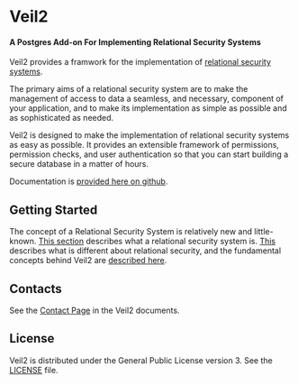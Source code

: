 # Veil2
#### A Postgres Add-on For Implementing Relational Security Systems

Veil2 provides a framwork for the implementation of
[relational security
systems](https://marcmunro.github.io/veil2/html/ch01.html).

The primary aims of a relational security system are to make the
management of access to data a seamless, and necessary, component of
your application, and to make its implementation as simple as possible
and as sophisticated as needed.

Veil2 is designed to make the implementation of relational security
systems as easy as possible.  It provides an extensible framework of
permissions, permission checks, and user authentication so that you
can start building a secure database in a matter of hours.

Documentation is [provided
here on github](https://marcmunro.github.io/veil2/html/index.html).

## Getting Started

The concept of a Relational Security System is relatively new and
little-known.  [This
section](https://marcmunro.github.io/veil2/html/ch01.html) describes
what a relational security system is.
[This](https://marcmunro.github.io/veil2/html/ch02.html) describes
what is different about relational security, and the fundamental
concepts behind Veil2 are [described here](https://marcmunro.github.io/veil2/html/ch04.html).

## Contacts

See the [Contact
Page](https://marcmunro.github.io/veil2/html/ar01s21.html) in the
Veil2 documents.

## License

Veil2 is distributed under the General Public License version 3.  See
the [LICENSE](../LICENSE) file.
